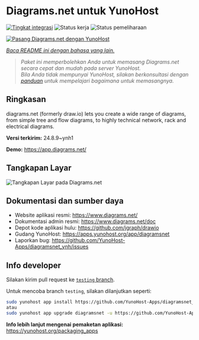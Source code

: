 <!--
N.B.: README ini dibuat secara otomatis oleh <https://github.com/YunoHost/apps/tree/master/tools/readme_generator>
Ini TIDAK boleh diedit dengan tangan.
-->

# Diagrams.net untuk YunoHost

[![Tingkat integrasi](https://apps.yunohost.org/badge/integration/diagramsnet)](https://ci-apps.yunohost.org/ci/apps/diagramsnet/)
![Status kerja](https://apps.yunohost.org/badge/state/diagramsnet)
![Status pemeliharaan](https://apps.yunohost.org/badge/maintained/diagramsnet)

[![Pasang Diagrams.net dengan YunoHost](https://install-app.yunohost.org/install-with-yunohost.svg)](https://install-app.yunohost.org/?app=diagramsnet)

*[Baca README ini dengan bahasa yang lain.](./ALL_README.md)*

> *Paket ini memperbolehkan Anda untuk memasang Diagrams.net secara cepat dan mudah pada server YunoHost.*  
> *Bila Anda tidak mempunyai YunoHost, silakan berkonsultasi dengan [panduan](https://yunohost.org/install) untuk mempelajari bagaimana untuk memasangnya.*

## Ringkasan

diagrams.net (formerly draw.io) lets you create a wide range of diagrams, from simple tree and flow diagrams, to highly technical network, rack and electrical diagrams.


**Versi terkirim:** 24.8.9~ynh1

**Demo:** <https://app.diagrams.net/>

## Tangkapan Layar

![Tangkapan Layar pada Diagrams.net](./doc/screenshots/screenshot.png)

## Dokumentasi dan sumber daya

- Website aplikasi resmi: <https://www.diagrams.net/>
- Dokumentasi admin resmi: <https://www.diagrams.net/doc>
- Depot kode aplikasi hulu: <https://github.com/jgraph/drawio>
- Gudang YunoHost: <https://apps.yunohost.org/app/diagramsnet>
- Laporkan bug: <https://github.com/YunoHost-Apps/diagramsnet_ynh/issues>

## Info developer

Silakan kirim pull request ke [`testing` branch](https://github.com/YunoHost-Apps/diagramsnet_ynh/tree/testing).

Untuk mencoba branch `testing`, silakan dilanjutkan seperti:

```bash
sudo yunohost app install https://github.com/YunoHost-Apps/diagramsnet_ynh/tree/testing --debug
atau
sudo yunohost app upgrade diagramsnet -u https://github.com/YunoHost-Apps/diagramsnet_ynh/tree/testing --debug
```

**Info lebih lanjut mengenai pemaketan aplikasi:** <https://yunohost.org/packaging_apps>

